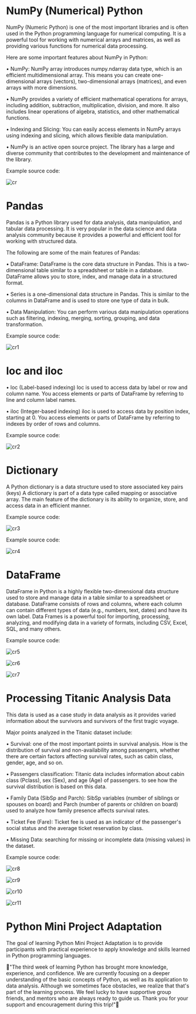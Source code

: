 # NumPy (Numerical) Python

NumPy (Numeric Python) is one of the most important libraries and is often used in the Python programming language for numerical computing. It is a powerful tool for working with numerical arrays and matrices, as well as providing various functions for numerical data processing.

Here are some important features about NumPy in Python:

• NumPy: NumPy array introduces numpy.ndarray data type, which is an efficient multidimensional array. This means you can create one-dimensional arrays (vectors), two-dimensional arrays (matrices), and even arrays with more dimensions.

• NumPy provides a variety of efficient mathematical operations for arrays, including addition, subtraction, multiplication, division, and more. It also includes linear operations of algebra, statistics, and other mathematical functions.

• Indexing and Slicing: You can easily access elements in NumPy arrays using indexing and slicing, which allows flexible data manipulation.

• NumPy is an active open source project. The library has a large and diverse community that contributes to the development and maintenance of the library.

Example source code:

![cr](https://github.com/DanielAdless/Third-Week-Python/assets/145754190/abcd13c8-1121-4b11-a556-28da58baa651)


# Pandas

Pandas is a Python library used for data analysis, data manipulation, and tabular data processing. It is very popular in the data science and data analysis community because it provides a powerful and efficient tool for working with structured data.

The following are some of the main features of Pandas:

• DataFrame: DataFrame is the core data structure in Pandas. This is a two-dimensional table similar to a spreadsheet or table in a database. DataFrame allows you to store, index, and manage data in a structured format.

• Series is a one-dimensional data structure in Pandas. This is similar to the columns in DataFrame and is used to store one type of data in bulk.

• Data Manipulation: You can perform various data manipulation operations such as filtering, indexing, merging, sorting, grouping, and data transformation.

Example source code:

![cr1](https://github.com/DanielAdless/Third-Week-Python/assets/145754190/d9bfb3d0-e5ec-4bbd-b2c3-6fb0a78bd8cc)



# loc and iloc

• loc (Label-based indexing)
loc is used to access data by label or row and column name.
You access elements or parts of DataFrame by referring to line and column label names.

• iloc (Integer-based indexing)
iloc is used to access data by position index, starting at 0.
You access elements or parts of DataFrame by referring to indexes by order of rows and columns.

Example source code:

![cr2](https://github.com/DanielAdless/Third-Week-Python/assets/145754190/83ebfebe-93d7-4efe-8ae2-edda42df8005)


# Dictionary 

A Python dictionary is a data structure used to store associated key pairs (keys) A dictionary is part of a data type called mapping or associative array. The main feature of the dictionary is its ability to organize, store, and access data in an efficient manner.

Example source code:

![cr3](https://github.com/DanielAdless/Third-Week-Python/assets/145754190/0cc3f8a8-7486-4f01-879e-3d2de03f73d0)


Example source code:

![cr4](https://github.com/DanielAdless/Third-Week-Python/assets/145754190/111c7c78-ba61-406f-975c-169650e78e8c)


# DataFrame 

DataFrame in Python is a highly flexible two-dimensional data structure used to store and manage data in a table similar to a spreadsheet or database. DataFrame consists of rows and columns, where each column can contain different types of data (e.g., numbers, text, dates) and have its own label. Data Frames is a powerful tool for importing, processing, analyzing, and modifying data in a variety of formats, including CSV, Excel, SQL, and many others.

Example source code:

![cr5](https://github.com/DanielAdless/Third-Week-Python/assets/145754190/40705206-4934-4e7e-826b-cf3170504dff)


![cr6](https://github.com/DanielAdless/Third-Week-Python/assets/145754190/e5e38af5-19a0-4528-85b2-05a2494c22f2)


![cr7](https://github.com/DanielAdless/Third-Week-Python/assets/145754190/0583d094-0394-4a34-9351-7a7c19ec3ed7)



# Processing Titanic Analysis Data

This data is used as a case study in data analysis as it provides varied information about the survivors and survivors of the first tragic voyage.


Major points analyzed in the Titanic dataset include:

• Survival: one of the most important points in survival analysis. How is the distribution of survival and non-availability among passengers, whether there are certain factors affecting survival rates, such as cabin class, gender, age, and so on.

• Passengers classification: Titanic data includes information about cabin class (Pclass), sex (Sex), and age (Age) of passengers. to see how the survival distribution is based on this data.

• Family Data (SibSp and Parch): SibSp variables (number of siblings or spouses on board) and Parch (number of parents or children on board) used to analyze how family presence affects survival rates.

• Ticket Fee (Fare): Ticket fee is used as an indicator of the passenger's social status and the average ticket reservation by class.

• Missing Data: searching for missing or incomplete data (missing values) in the dataset.

Example source code:

![cr8](https://github.com/DanielAdless/Third-Week-Python/assets/145754190/483b8fa2-72ac-423f-9326-287229ec2704)


![cr9](https://github.com/DanielAdless/Third-Week-Python/assets/145754190/26c2daac-0a73-41dc-b610-1ade11cbbe49)


![cr10](https://github.com/DanielAdless/Third-Week-Python/assets/145754190/39de544a-3ea2-484c-80f0-c0ba1baa6c8a)


![cr11](https://github.com/DanielAdless/Third-Week-Python/assets/145754190/5fe6be0f-fbb1-4f04-b4ac-7e5f89aea0da)






# Python Mini Project Adaptation

The goal of learning Python Mini Project Adaptation is to provide participants with practical experience to apply knowledge and skills learned in Python programming languages.






🙌"The third week of learning Python has brought more knowledge, experience, and confidence. We are currently focusing on a deeper understanding of the basic concepts of Python, as well as its application to data analysis. Although we sometimes face obstacles, we realize that that's part of the learning process. We feel lucky to have supportive group friends, and mentors who are always ready to guide us. Thank you for your support and encouragement during this trip!"🚀



